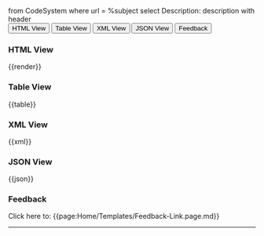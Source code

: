 <!-- The template for a CodeSystem page. Add the following to the top of the page:

---
subject: [CodeSystem url]
issue: [CodeSystem id]
---

{{page:Home/Templates/CodeSystem-Template.page.md}}
-->

<fql>
from
	CodeSystem
where
	url = %subject
select
	Description: description
with header
</fql>

<div class="tab">
 <button class="tablinks active" onclick="openTab(event, 'HTML View')">HTML View</button>
 <button class="tablinks" onclick="openTab(event, 'Table View')">Table View</button>
  <button class="tablinks" onclick="openTab(event, 'XML View')">XML View</button>
  <button class="tablinks" onclick="openTab(event, 'JSON View')">JSON View</button>
  <button class="tablinks feedback" onclick="openTab(event, 'Feedback')">Feedback</button>
</div>

<div id="HTML View" class="tabcontent" style="display:block">
  <h3>HTML View</h3>
{{render}}
</div>
<div id="Table View" class="tabcontent">
  <h3>Table View</h3>
{{table}}
</div>
<div id="XML View" class="tabcontent">
  <h3>XML View</h3>
{{xml}}
</div>
<div id="JSON View" class="tabcontent">
  <h3>JSON View</h3>
{{json}}
</div>
<div id="Feedback" class="tabcontent">
  <h3>Feedback</h3>
Click here to: {{page:Home/Templates/Feedback-Link.page.md}}</a>
</div>

---